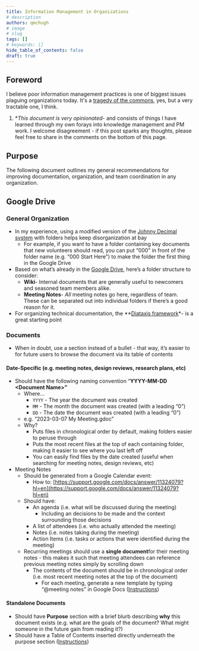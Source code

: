 ```yaml
---
title: Information Management in Organizations
# description
authors: qmchugh
# image
# slug
tags: []
# keywords: []
hide_table_of_contents: false
draft: true
---
```


## Foreword
I believe poor information management practices is one of biggest issues plaguing organizations today. It's a [tragedy of the commons](https://en.wikipedia.org/wiki/Tragedy_of_the_commons), yes, but a very tractable one, I think.

1. **This document is very opinionated*- and consists of things I have learned through my own forays into knowledge management and PM work. I welcome disagreement - if this post sparks any thoughts, please feel free to share in the comments on the bottom of this page.

## Purpose
The following document outlines my general recommendations for improving documentation, organization, and team coordination in any organization.

## Google Drive

### General Organization
- In my experience, using a modified version of the [Johnny Decimal system](https://johnnydecimal.com/) with folders helps keep disorganization at bay
  - For example, if you want to have a folder containing key documents that new volunteers should read, you can put “000” in front of the folder name (e.g. “000 Start Here”) to make the folder the first thing in the Google Drive
- Based on what’s already in the [Google Drive](https://drive.google.com/drive/u/0/folders/1r_74bvlPCgn_eHrUQ1mDwO2rsXDgSDle), here’s a folder structure to consider:
  - **Wiki**- Internal documents that are generally useful to newcomers and seasoned team members alike.
  - **Meeting Notes**- _All_ meeting notes go here, regardless of team. These can be separated out into individual folders if there’s a good reason for it.
- For organizing technical documentation, the **[Diataxis framework](https://diataxis.fr/)*- is a great starting point

### Documents
- When in doubt, use a section instead of a bullet - that way, it’s easier to for future users to browse the document via its table of contents

#### Date-Specific (e.g. meeting notes, design reviews, research plans, etc)
- Should have the following naming convention “**YYYY-MM-DD &lt;Document Name>”**
  - Where…
    - `YYYY` - The year the document was created
    - `MM` - The month the document was created (with a leading “0”)
    - `DD` - The date the document was created (with a leading “0”)
  - e.g. “2023-03-07 My Meeting.gdoc”
  - Why?
    - Puts files in chronological order by default, making folders easier to peruse through
    - Puts the most recent files at the top of each containing folder, making it easier to see where you last left off
    - You can easily find files by the date created (useful when searching for meeting notes, design reviews, etc)
- Meeting Notes
  - Should be generated from a Google Calendar event:
    - How to: [https://support.google.com/docs/answer/11324079?hl=en](https://support.google.com/docs/answer/11324079?hl=en)
  - Should have:
    - An agenda (i.e. what will be discussed during the meeting)
      - Including an decisions to be made and the context surrounding those decisions
    - A list of attendees (i.e. who actually attended the meeting)
    - Notes (i.e. notes taking during the meeting)
    - Action Items (i.e. tasks or actions that were identified during the meeting)
  - Recurring meetings should use a **single document**for their meeting notes - this makes it such that meeting attendees can reference previous meeting notes simply by scrolling down
    - The contents of the document should be in chronological order (i.e. most recent meeting notes at the top of the document)
      - For each meeting, generate a new template by typing “@meeting notes” in Google Docs ([Instructions](https://support.google.com/calendar/answer/6192039#zippy=%2Cadd-meeting-notes-to-a-new-event-from-google-calendar%2Cadd-meeting-notes-to-events-from-google-docs))

#### Standalone Documents
- Should have **Purpose** section with a brief blurb describing **why** this document exists (e.g. what are the goals of the document? What might someone in the future gain from reading it?)
- Should have a Table of Contents inserted directly underneath the purpose section ([Instructions](https://support.google.com/docs/answer/116338?hl=en&co=GENIE.Platform%3DDesktop#zippy=%2Cadd-or-delete-a-table-of-contents:~:text=On%20your%20computer,contents%20to%20look.))
